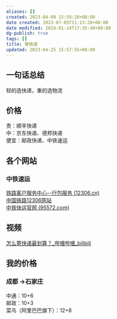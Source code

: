 ```yaml
---
aliases: []
created: 2023-04-09 15:59:20+08:00
date created: 2023-07-05T11:13:20+08:00
date modified: 2024-01-14T17:35:48+08:00
dg-publish: true
tags: []
title: 寄快递
updated: 2023-04-25 15:57:55+08:00
---
```


## 一句话总结
轻的选快递，重的选物流

## 价格
贵：顺丰快递  
中：京东快递、德邦快递  
便宜：邮政快递、中铁速运

## 各个网站
### 中铁速运
[铁路客户服务中心--行包服务 (12306.cn)](https://www.12306.cn/mormhweb/xbfw/)  
[中国铁路12306网站](https://www.12306.cn/index/view/station/hand.html)  
[中铁快运官网 (95572.com)](http://www.95572.com/)

## 视频
[怎么寄快递最划算？\_哔哩哔哩_bilibili](https://www.bilibili.com/video/BV14m4y1A7M2/?spm_id_from=autoNext&vd_source=20cb3e7c6ad3d64f0eb2d763ff005080)

## 我的价格
### 成都 -\>石家庄
中通：10+6  
邮政：10+3  
菜鸟（阿里巴巴旗下）：12+8